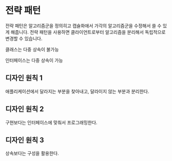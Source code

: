 # 전략 패턴

전략 패턴은 알고리즘군을 정의히고 캡슐화애서 가각의 알고리즘군을 수정해서 쓸 수 있게 해줍니다.
전략 패턴을 사용하면 클라이언트로부터 알고리즘을 분리해서 독립적으로 변경할 수 있습니다.

클래스는 다중 상속이 불가능

인터페이스는 다중 상속이 가능

## 디자인 원칙 1

애플리케이션에서 달라지는 부분을 찾아내고, 달라이지 않는 부분과 분리한다.

## 디자인 원칙 2

구현보다는 인터페이스에 맞춰서 프로그래밍한다.

## 디자인 원칙 3 

상속보다는 구성을 활용한다.



